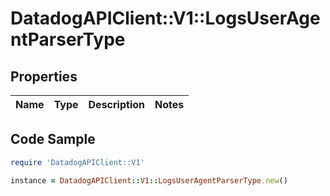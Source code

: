 # DatadogAPIClient::V1::LogsUserAgentParserType

## Properties

Name | Type | Description | Notes
------------ | ------------- | ------------- | -------------

## Code Sample

```ruby
require 'DatadogAPIClient::V1'

instance = DatadogAPIClient::V1::LogsUserAgentParserType.new()
```


